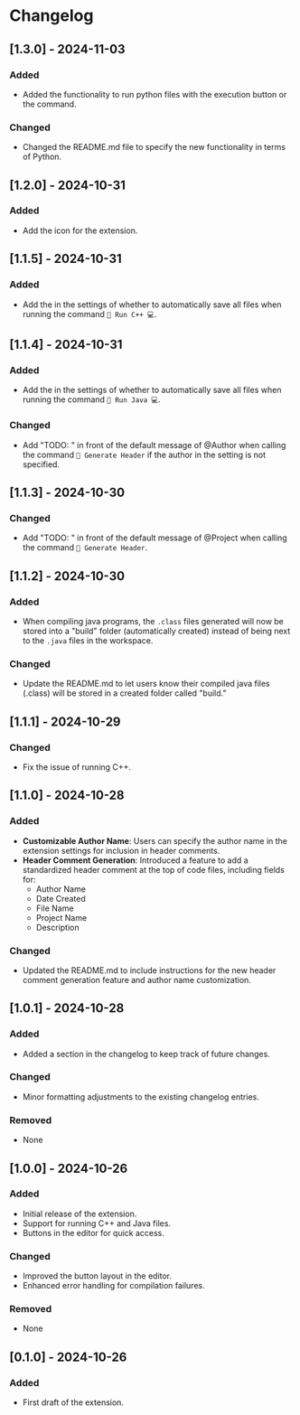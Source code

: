 # Changelog

## [1.3.0] - 2024-11-03

### Added
- Added the functionality to run python files with the execution button or the command.

### Changed
- Changed the README.md file to specify the new functionality in terms of Python.


## [1.2.0] - 2024-10-31

### Added
- Add the icon for the extension.


## [1.1.5] - 2024-10-31

### Added
- Add the in the settings of whether to automatically save all files when running the command `🚀 Run C++ 💻`.


## [1.1.4] - 2024-10-31

### Added
- Add the in the settings of whether to automatically save all files when running the command `🚀 Run Java 💻`.

### Changed
- Add "TODO: " in front of the default message of @Author when calling the command `📜 Generate Header` if the author in the setting is not specified.


## [1.1.3] - 2024-10-30

### Changed
- Add "TODO: " in front of the default message of @Project when calling the command `📜 Generate Header`.


## [1.1.2] - 2024-10-30

### Added
- When compiling java programs, the `.class` files generated will now be stored into a "build" folder (automatically created) instead of being next to the `.java` files in the workspace.

### Changed
- Update the README.md to let users know their compiled java files (.class) will be stored in a created folder called "build."


## [1.1.1] - 2024-10-29

### Changed
- Fix the issue of running C++.


## [1.1.0] - 2024-10-28
### Added
- **Customizable Author Name**: Users can specify the author name in the extension settings for inclusion in header comments.
- **Header Comment Generation**: Introduced a feature to add a standardized header comment at the top of code files, including fields for:
  - Author Name
  - Date Created
  - File Name
  - Project Name
  - Description

### Changed
- Updated the README.md to include instructions for the new header comment generation feature and author name customization.


## [1.0.1] - 2024-10-28
### Added
- Added a section in the changelog to keep track of future changes.

### Changed
- Minor formatting adjustments to the existing changelog entries.

### Removed
- None


## [1.0.0] - 2024-10-26
### Added
- Initial release of the extension.
- Support for running C++ and Java files.
- Buttons in the editor for quick access.

### Changed
- Improved the button layout in the editor.
- Enhanced error handling for compilation failures.

### Removed
- None


## [0.1.0] - 2024-10-26
### Added
- First draft of the extension.